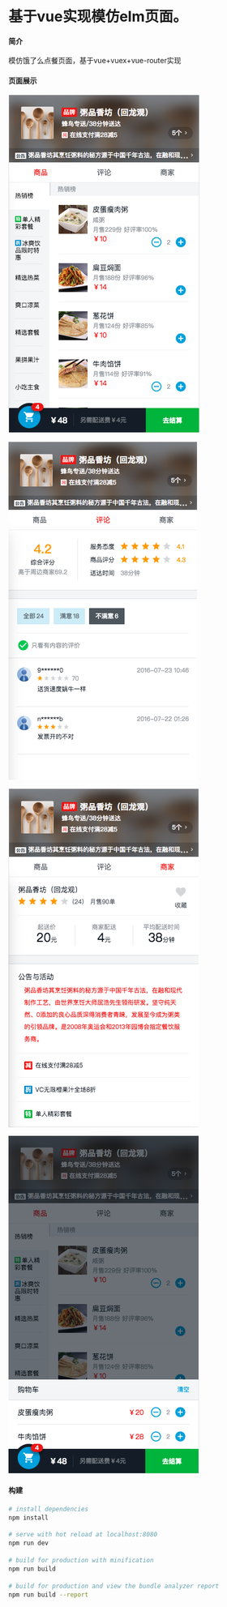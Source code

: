 # 基于vue实现模仿elm页面。

#### 简介
模仿饿了么点餐页面，基于vue+vuex+vue-router实现

#### 页面展示

![index](https://github.com/StevenShaoYY/elm-page/blob/master/screenshot/index-elm.png)

![comment-elm](https://github.com/StevenShaoYY/elm-page/blob/master/screenshot/comment-elm.png)

![shop-elm](https://github.com/StevenShaoYY/elm-page/blob/master/screenshot/shop-elm.png)

![shopcat-elm](https://github.com/StevenShaoYY/elm-page/blob/master/screenshot/shopcat-elm.png)

#### 构建

``` bash
# install dependencies
npm install

# serve with hot reload at localhost:8080
npm run dev

# build for production with minification
npm run build

# build for production and view the bundle analyzer report
npm run build --report
```

